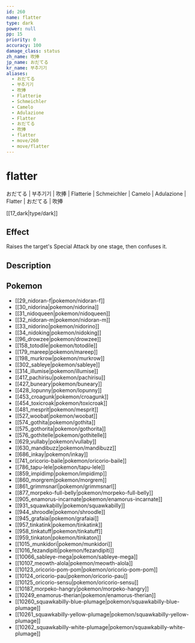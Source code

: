 ```yaml
---
id: 260
name: flatter
type: dark
power: null
pp: 15
priority: 0
accuracy: 100
damage_class: status
zh_name: 吹捧
jp_name: おだてる
kr_name: 부추기기
aliases:
  - おだてる
  - 부추기기
  - 吹捧
  - Flatterie
  - Schmeichler
  - Camelo
  - Adulazione
  - Flatter
  - おだてる
  - 吹捧
  - flatter
  - move/260
  - move/flatter
---
```

# flatter
    
おだてる | 부추기기 | 吹捧 | Flatterie | Schmeichler | Camelo | Adulazione | Flatter | おだてる | 吹捧

[[17_dark|type/dark]]

## Effect

Raises the target's Special Attack by one stage, then confuses it.

## Description



## Pokemon

- [[29_nidoran-f|pokemon/nidoran-f]]
- [[30_nidorina|pokemon/nidorina]]
- [[31_nidoqueen|pokemon/nidoqueen]]
- [[32_nidoran-m|pokemon/nidoran-m]]
- [[33_nidorino|pokemon/nidorino]]
- [[34_nidoking|pokemon/nidoking]]
- [[96_drowzee|pokemon/drowzee]]
- [[158_totodile|pokemon/totodile]]
- [[179_mareep|pokemon/mareep]]
- [[198_murkrow|pokemon/murkrow]]
- [[302_sableye|pokemon/sableye]]
- [[314_illumise|pokemon/illumise]]
- [[417_pachirisu|pokemon/pachirisu]]
- [[427_buneary|pokemon/buneary]]
- [[428_lopunny|pokemon/lopunny]]
- [[453_croagunk|pokemon/croagunk]]
- [[454_toxicroak|pokemon/toxicroak]]
- [[481_mesprit|pokemon/mesprit]]
- [[527_woobat|pokemon/woobat]]
- [[574_gothita|pokemon/gothita]]
- [[575_gothorita|pokemon/gothorita]]
- [[576_gothitelle|pokemon/gothitelle]]
- [[629_vullaby|pokemon/vullaby]]
- [[630_mandibuzz|pokemon/mandibuzz]]
- [[686_inkay|pokemon/inkay]]
- [[741_oricorio-baile|pokemon/oricorio-baile]]
- [[786_tapu-lele|pokemon/tapu-lele]]
- [[859_impidimp|pokemon/impidimp]]
- [[860_morgrem|pokemon/morgrem]]
- [[861_grimmsnarl|pokemon/grimmsnarl]]
- [[877_morpeko-full-belly|pokemon/morpeko-full-belly]]
- [[905_enamorus-incarnate|pokemon/enamorus-incarnate]]
- [[931_squawkabilly|pokemon/squawkabilly]]
- [[944_shroodle|pokemon/shroodle]]
- [[945_grafaiai|pokemon/grafaiai]]
- [[957_tinkatink|pokemon/tinkatink]]
- [[958_tinkatuff|pokemon/tinkatuff]]
- [[959_tinkaton|pokemon/tinkaton]]
- [[1015_munkidori|pokemon/munkidori]]
- [[1016_fezandipiti|pokemon/fezandipiti]]
- [[10066_sableye-mega|pokemon/sableye-mega]]
- [[10107_meowth-alola|pokemon/meowth-alola]]
- [[10123_oricorio-pom-pom|pokemon/oricorio-pom-pom]]
- [[10124_oricorio-pau|pokemon/oricorio-pau]]
- [[10125_oricorio-sensu|pokemon/oricorio-sensu]]
- [[10187_morpeko-hangry|pokemon/morpeko-hangry]]
- [[10249_enamorus-therian|pokemon/enamorus-therian]]
- [[10260_squawkabilly-blue-plumage|pokemon/squawkabilly-blue-plumage]]
- [[10261_squawkabilly-yellow-plumage|pokemon/squawkabilly-yellow-plumage]]
- [[10262_squawkabilly-white-plumage|pokemon/squawkabilly-white-plumage]]

